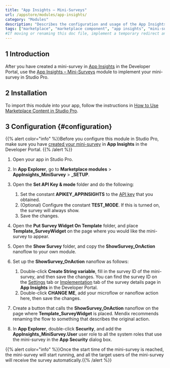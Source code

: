 ```yaml
---
title: "App Insights – Mini-Surveys"
url: /appstore/modules/app-insights/
category: "Modules"
description: "Describes the configuration and usage of the App Insights – Mini-Surveys module, which is available in the Mendix Marketplace."
tags: ["marketplace", "marketplace component", "app insights", "mini-survey", "mini survey"]
#If moving or renaming this doc file, implement a temporary redirect and let the respective team know they should update the URL in the product. See Mapping to Products for more details. 
---
```


## 1 Introduction

After you have created a mini-survey in [App Insights](/developerportal/collaborate/app-insights/) in the Developer Portal, use the [App Insights – Mini-Surveys](https://marketplace.mendix.com/link/component/205483) module to implement your mini-survey in Studio Pro.

## 2 Installation

To import this module into your app, follow the instructions in [How to Use Marketplace Content in Studio Pro](/appstore/general/app-store-content/).

## 3 Configuration {#configuration}

{{% alert color="info" %}}Before you configure this module in Studio Pro, make sure you have  [created your mini-survey](/developerportal/collaborate/app-insights/#create-survey) in **App Insights** in the Developer Portal. {{% /alert %}}

1. Open your app in Studio Pro.
2. In **App Explorer**, go to **Marketplace modules** > **AppInsights_MiniSurvey** > **_SETUP**.
3. Open the **Set API Key & mode** folder and do the following:

    1. Set the constant **APIKEY_APPINSIGHTS** to the [API key](/developerportal/collaborate/app-insights/#obtain-api-key) that you obtained.
    2. (Optional) Configure the constant **TEST_MODE**. If this is turned on, the survey will always show.
    3. Save the changes.

4. Open the **Put Survey Widget On Template** folder, and place **Template_SurveyWidget** on the page where you would like the mini-survey to appear.
5. Open the **Show Survey** folder, and copy the **ShowSurvey_OnAction** nanoflow to your own module.
6. Set up the **ShowSurvey_OnAction** nanoflow as follows:

    1. Double-click **Create String variable**, fill in the survey ID of the mini-survey, and then save the changes. You can find the survey ID on the [Settings](/developerportal/collaborate/app-insights/#survey-details-settings) tab or [Implementation](/developerportal/collaborate/app-insights/#survey-details-implementation) tab of the survey details page in **App Insights** in the Developer Portal.
    2. Double-click **CHANGE ME**, add your microflow or nanoflow action here,  then save the changes.

7. Create a button that calls the **ShowSurvey_OnAction** nanoflow on the page where **Template_SurveyWidget** is placed. Mendix recommends renaming the flow to something that describes the original action.
8. In **App Explorer**, double-click **Security**, and add the **AppInsights_MiniSurvey.User** user role to all the system roles that use the mini-survey in the **App Security** dialog box.

{{% alert color="info" %}}Once the start time of the mini-survey is reached, the mini-survey will start running, and all the target users of the mini-survey will receive the survey automatically.{{% /alert %}}
